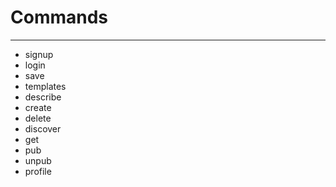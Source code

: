 # Commands
***

- signup
- login
- save
- templates
- describe
- create
- delete
- discover
- get
- pub
- unpub
- profile